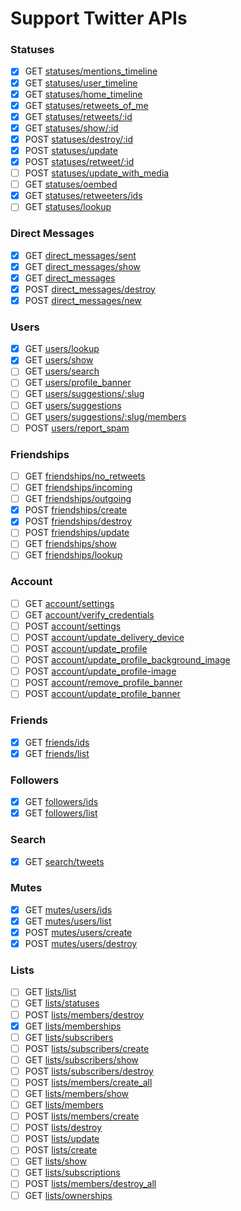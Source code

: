 # Support Twitter APIs

### Statuses
- [x] GET  [statuses/mentions_timeline](https://dev.twitter.com/rest/reference/get/statuses/mentions_timeline)
- [x] GET  [statuses/user_timeline](https://dev.twitter.com/rest/reference/get/statuses/user_timeline)
- [x] GET  [statuses/home_timeline](https://dev.twitter.com/rest/reference/get/statuses/home_timeline)
- [x] GET  [statuses/retweets_of_me](https://dev.twitter.com/rest/reference/get/statuses/retweets_of_me)
- [x] GET  [statuses/retweets/:id](https://dev.twitter.com/rest/reference/get/statuses/retweets/%3Aid)
- [x] GET  [statuses/show/:id](https://dev.twitter.com/rest/reference/get/statuses/show/%3Aid)
- [x] POST [statuses/destroy/:id](https://dev.twitter.com/rest/reference/post/statuses/destroy/%3Aid)
- [x] POST [statuses/update](https://dev.twitter.com/rest/reference/post/statuses/update)
- [x] POST [statuses/retweet/:id](https://dev.twitter.com/rest/reference/post/statuses/retweet/%3Aid)
- [ ] POST [statuses/update_with_media](https://dev.twitter.com/rest/reference/post/statuses/update_with_media)
- [ ] GET  [statuses/oembed](https://dev.twitter.com/rest/reference/get/statuses/oembed)
- [x] GET  [statuses/retweeters/ids](https://dev.twitter.com/rest/reference/get/statuses/retweeters/ids)
- [ ] GET  [statuses/lookup](https://dev.twitter.com/rest/reference/get/statuses/lookup)

### Direct Messages
- [x] GET  [direct_messages/sent](https://dev.twitter.com/rest/reference/get/direct_messages/sent)
- [x] GET  [direct_messages/show](https://dev.twitter.com/rest/reference/get/direct_messages/show)
- [x] GET  [direct_messages](https://dev.twitter.com/rest/reference/get/direct_messages)
- [x] POST [direct_messages/destroy](https://dev.twitter.com/rest/reference/post/direct_messages/destroy)
- [x] POST [direct_messages/new](https://dev.twitter.com/rest/reference/post/direct_messages/new)

### Users
- [x] GET  [users/lookup](https://dev.twitter.com/rest/reference/get/users/lookup)
- [x] GET  [users/show](https://dev.twitter.com/rest/reference/get/users/show)
- [ ] GET  [users/search](https://dev.twitter.com/rest/reference/get/users/search)
- [ ] GET  [users/profile_banner](https://dev.twitter.com/rest/reference/get/users/profile_banner)
- [ ] GET  [users/suggestions/:slug](https://dev.twitter.com/rest/reference/get/users/suggestions/%3Aslug)
- [ ] GET  [users/suggestions](https://dev.twitter.com/rest/reference/get/users/suggestions)
- [ ] GET  [users/suggestions/:slug/members](https://dev.twitter.com/rest/reference/get/users/suggestions/%3Aslug/members)
- [ ] POST [users/report_spam](https://dev.twitter.com/rest/reference/post/users/report_spam)

### Friendships
- [ ] GET  [friendships/no_retweets](https://dev.twitter.com/rest/reference/get/friendships/no_retweets/ids)
- [ ] GET  [friendships/incoming](https://dev.twitter.com/rest/reference/get/friendships/incoming)
- [ ] GET  [friendships/outgoing](https://dev.twitter.com/rest/reference/get/friendships/outgoing)
- [x] POST [friendships/create](https://dev.twitter.com/rest/reference/post/friendships/create)
- [x] POST [friendships/destroy](https://dev.twitter.com/rest/reference/post/friendships/destroy)
- [ ] POST [friendships/update](https://dev.twitter.com/rest/reference/post/friendships/update)
- [ ] GET  [friendships/show](https://dev.twitter.com/rest/reference/get/friendships/show)
- [ ] GET  [friendships/lookup](https://dev.twitter.com/rest/reference/get/friendships/lookup)

### Account
- [ ] GET  [account/settings](https://dev.twitter.com/rest/reference/get/account/settings)
- [ ] GET  [account/verify_credentials](https://dev.twitter.com/rest/reference/get/account/verify_credentials)
- [ ] POST [account/settings](https://dev.twitter.com/rest/reference/post/account/settings)
- [ ] POST [account/update_delivery_device](https://dev.twitter.com/rest/reference/post/account/update_delivery_device)
- [ ] POST [account/update_profile](https://dev.twitter.com/rest/reference/post/account/update_profile)
- [ ] POST [account/update_profile_background_image](https://dev.twitter.com/rest/reference/post/account/update_profile_background_image)
- [ ] POST [account/update_profile-image](https://dev.twitter.com/rest/reference/post/account/update_profile_image)
- [ ] POST [account/remove_profile_banner](https://dev.twitter.com/rest/reference/post/account/remove_profile_banner)
- [ ] POST [account/update_profile_banner](https://dev.twitter.com/rest/reference/post/account/update_profile_banner)

### Friends
- [x] GET  [friends/ids](https://dev.twitter.com/rest/reference/get/friends/ids)
- [x] GET  [friends/list](https://dev.twitter.com/rest/reference/get/friends/list)

### Followers
- [x] GET  [followers/ids](https://dev.twitter.com/rest/reference/get/followers/ids)
- [x] GET  [followers/list](https://dev.twitter.com/rest/reference/get/followers/list)

### Search
- [x] GET  [search/tweets](https://dev.twitter.com/rest/reference/get/search/tweets)

### Mutes
- [x] GET  [mutes/users/ids](https://dev.twitter.com/rest/reference/get/mutes/users/ids)
- [x] GET  [mutes/users/list](https://dev.twitter.com/rest/reference/get/mutes/users/list)
- [x] POST [mutes/users/create](https://dev.twitter.com/rest/reference/post/mutes/users/create)
- [x] POST [mutes/users/destroy](https://dev.twitter.com/rest/reference/post/mutes/users/destroy)

### Lists
- [ ] GET  [lists/list](https://dev.twitter.com/rest/reference/get/lists/list)
- [ ] GET  [lists/statuses](https://dev.twitter.com/rest/reference/get/lists/statuses)
- [ ] POST [lists/members/destroy](https://dev.twitter.com/rest/reference/post/lists/members/destroy)
- [x] GET  [lists/memberships](https://dev.twitter.com/rest/reference/get/lists/memberships)
- [ ] GET  [lists/subscribers](https://dev.twitter.com/rest/reference/get/lists/subscribers)
- [ ] POST [lists/subscribers/create](https://dev.twitter.com/rest/reference/post/lists/subscribers/create)
- [ ] GET  [lists/subscribers/show](https://dev.twitter.com/rest/reference/get/lists/subscribers/show)
- [ ] POST [lists/subscribers/destroy](https://dev.twitter.com/rest/reference/post/lists/subscribers/destroy)
- [ ] POST [lists/members/create_all](https://dev.twitter.com/rest/reference/post/lists/members/create_all)
- [ ] GET  [lists/members/show](https://dev.twitter.com/rest/reference/get/lists/members/show)
- [ ] GET  [lists/members](https://dev.twitter.com/rest/reference/get/lists/members)
- [ ] POST [lists/members/create](https://dev.twitter.com/rest/reference/post/lists/members/create)
- [ ] POST [lists/destroy](https://dev.twitter.com/rest/reference/post/lists/destroy)
- [ ] POST [lists/update](https://dev.twitter.com/rest/reference/post/lists/update)
- [ ] POST [lists/create](https://dev.twitter.com/rest/reference/post/lists/create)
- [ ] GET  [lists/show](https://dev.twitter.com/rest/reference/get/lists/show)
- [ ] GET  [lists/subscriptions](https://dev.twitter.com/rest/reference/get/lists/subscriptions)
- [ ] POST [lists/members/destroy_all](https://dev.twitter.com/rest/reference/post/lists/members/destroy_all)
- [ ] GET  [lists/ownerships](https://dev.twitter.com/rest/reference/get/lists/ownerships)
